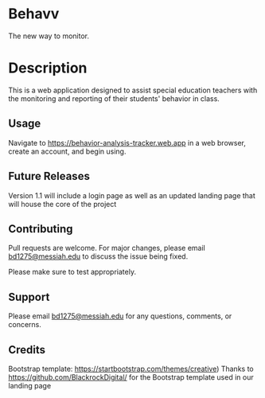 # Behavv
  The new way to monitor.

# Description
 This is a web application designed to assist special education teachers with the monitoring and reporting of their students' behavior in class.

## Usage

Navigate to https://behavior-analysis-tracker.web.app in a web browser, create an account, and begin using.


## Future Releases

Version 1.1 will include a login page as well as an updated landing page that will house the core of the project

## Contributing
Pull requests are welcome. For major changes, please email bd1275@messiah.edu to discuss the issue being fixed.

Please make sure to test appropriately.


## Support
Please email bd1275@messiah.edu for any questions, comments, or concerns.

## Credits

Bootstrap template: https://startbootstrap.com/themes/creative)
Thanks to https://github.com/BlackrockDigital/ for the Bootstrap template used in our landing page
